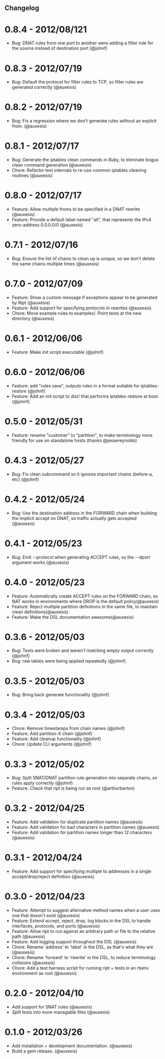 ## Changelog

# 0.8.4 - 2012/08/121
 - Bug: DNAT rules from one port to another were adding a filter rule for the
   source instead of destination port (@johnf)

# 0.8.3 - 2012/07/19
 - Bug: Default the protocol for filter rules to TCP, so filter rules are generated correctly (@auxesis)

# 0.8.2 - 2012/07/19
 - Bug: Fix a regression where we don't generate rules without an explicit from.  (@auxesis)

# 0.8.1 - 2012/07/17
 - Bug: Generate the iptables clean commands in Ruby, to eliminate bogus clean command generation (@auxesis)
 - Chore: Refactor test internals to re-use common iptables cleaning routines (@auxesis)

# 0.8.0 - 2012/07/17
 - Feature: Allow multiple froms to be specified in a DNAT rewrite (@auxesis)
 - Feature: Provide a default label named "all", that represents the IPv4 zero-address 0.0.0.0/0 (@auxesis)

# 0.7.1 - 2012/07/16
 - Bug: Ensure the list of chains to clean up is unique, so we don't delete the same chains multiple times (@auxesis)

# 0.7.0 - 2012/07/09
 - Feature: Show a custom message if exceptions appear to be generated by Ript (@auxesis)
 - Feature: Add support for specifying protocols in rewrites (@auxesis)
 - Chore: Move example rules to examples/. Point tests at the new directory (@auxesis)

# 0.6.1 - 2012/06/06
 - Feature: Make init script executable (@johnf)

# 0.6.0 - 2012/06/06
 - Feature: add "rules save", outputs rules in a format suitable for iptables-restore (@johnf)
 - Feature: Add an init script to dist/ that performs iptables-restore at boot (@johnf)

# 0.5.0 - 2012/05/31
 - Feature: rename "customer" to "partition", to make terminology more friendly for use on standalone hosts (thanks @jessereynolds)

# 0.4.3 - 2012/05/27
 - Bug: Fix clean subcommand so it ignores important chains (before-a, etc) (@johnf)

# 0.4.2 - 2012/05/24
 - Bug: Use the destination address in the FORWARD chain when building the implicit accept on DNAT, so traffic actually gets accepted (@auxesis)

# 0.4.1 - 2012/05/23
 - Bug: Emit --protocol when generating ACCEPT rules, so the --dport argument works (@auxesis)

# 0.4.0 - 2012/05/23
 - Feature: Automatically create ACCEPT rules on the FORWARD chain, so NAT works in environments where DROP is the default policy(@auxesis)
 - Feature: Reject multiple partition definitions in the same file, to maintain clean definitions(@auxesis)
 - Feature: Make the DSL documentation awesome(@auxesis)

# 0.3.6 - 2012/05/03
 - Bug: Tests were broken and weren't matching empty output correctly (@johnf)
 - Bug: raw tables were being applied repeatedly (@johnf)

# 0.3.5 - 2012/05/03
 - Bug: Bring back generate functionality (@johnf)

# 0.3.4 - 2012/05/03
 - Chore: Remove timestamps from chain names (@johnf)
 - Feature: Add partition-X chain (@johnf)
 - Feature: Add cleanup functionality (@johnf)
 - Chore: Update CLI arguments (@johnf)

# 0.3.3 - 2012/05/02
 - Bug: Split SNAT/DNAT partition rule generation into separate chains, so rules apply correctly (@johnf)
 - Feature: Check that ript is being run as root (@arthurbarton)

# 0.3.2 - 2012/04/25
 - Feature: Add validation for duplicate partition names (@auxesis)
 - Feature: Add validation for bad characters in partition names (@auxesis)
 - Feature: Add validation for partition names longer than 12 characters (@auxesis)

# 0.3.1 - 2012/04/24
 - Feature: Add support for specifying multiple to addresses in a single accept/drop/reject definition (@auxesis)

# 0.3.0 - 2012/04/23
 - Feature: Attempt to suggest alternative method names when a user uses one that doesn't exist (@auxesis)
 - Feature: Extend accept, reject, drop, log blocks in the DSL to handle interfaces, protocols, and ports (@auxesis)
 - Feature: Allow ript to run against an arbitrary path or file to the relative path (@auxesis)
 - Feature: Add logging support throughout the DSL (@auxesis)
 - Chore: Rename 'address' to 'label' in the DSL, as that's what they are (@auxesis)
 - Chore: Rename 'forward' to 'rewrite' in the DSL, to reduce terminology collisions (@auxesis)
 - Chore: Add a test harness script for running ript + tests in an rbenv environment as root (@auxesis)

# 0.2.0 - 2012/04/10
 - Add support for SNAT rules (@auxesis)
 - Split tests into more managable files (@auxesis)

# 0.1.0 - 2012/03/26
 - Add installation + development documentation. (@auxesis)
 - Build a gem release. (@auxesis)
